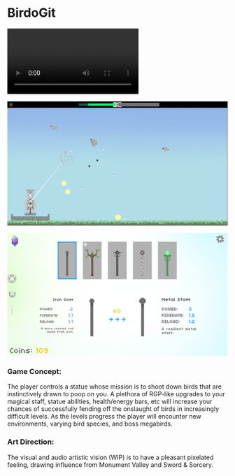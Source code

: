 # BirdoGit

![Gameplay Gif](https://github.com/ryanmoser/Birdo/blob/master/birdogif.mp4 "Gameplay")

![alt text](https://github.com/ryanmoser/Birdo/blob/master/birdo2.png "Gameplay Screen")

![alt text](https://github.com/ryanmoser/Birdo/blob/master/birdo1.png "Upgrade Menu")

<h3>Game Concept:</h3> The player controls a statue whose mission is to shoot down birds that are instinctively drawn to poop on you. A plethora of RGP-like upgrades to your magical staff, statue abilities, health/energy bars, etc will increase your chances of successfully fending off the onslaught of birds in increasingly difficult levels. As the levels progress the player will encounter new environments, varying bird species, and boss megabirds.

<h3>Art Direction:</h3> The visual and audio artistic vision (WIP) is to have a pleasant pixelated feeling, drawing influence from Monument Valley and Sword & Sorcery.
